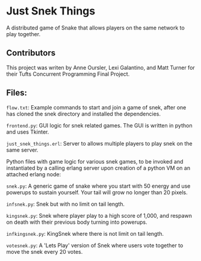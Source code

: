 # Just Snek Things

A distributed game of Snake that allows players on the same network to
play together.


## Contributors

This project was writen by Anne Oursler, Lexi Galantino, and Matt Turner
for their Tufts Concurrent Programming Final Project.


## Files:

`flow.txt`: Example commands to start and join a game of snek, after one
          has cloned the snek directory and installed the dependencies. 

`frontend.py`: GUI logic for snek related games. The GUI is written in
             python and uses Tkinter.

`just_snek_things.erl`: Server to allows multiple players to play snek on
                      the same server.

Python files with game logic for various snek games, to be invoked and
instantiated by a calling erlang server upon creation of a python VM on
an attached erlang node:

`snek.py`: A generic game of snake where you start with 50 energy and use
         powerups to sustain yourself. Your tail will grow no longer than
         20 pixels.

`infsnek.py`: Snek but with no limit on tail length.

`kingsnek.py`: Snek where player play to a high score of 1,000, and respawn
             on death with their previous body turning into powerups.

`infkingsnek.py`: KingSnek where there is not limit on tail length.

`votesnek.py`: A 'Lets Play' version of Snek where users vote together to
             move the snek every 20 votes.
